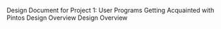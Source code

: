 Design Document for Project 1: User Programs
Getting Acquainted with Pintos
Design Overview
Design Overview

